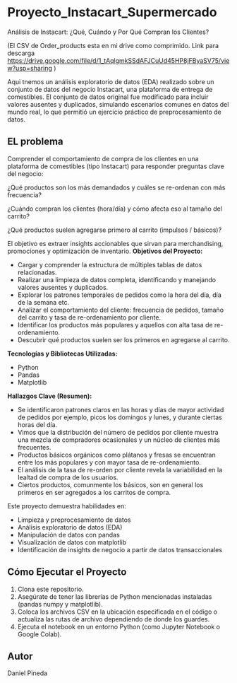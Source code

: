 # Proyecto_Instacart_Supermercado
Análisis de Instacart: ¿Qué, Cuándo y Por Qué Compran los Clientes?

(El CSV de Order_products esta en mi drive como comprimido. Link para descarga https://drive.google.com/file/d/1_tAqlgmkSSdAFJCuUd45HP8jFByaSV75/view?usp=sharing )

Aqui tnemos un análisis exploratorio de datos (EDA) realizado sobre un conjunto de datos del negocio Instacart, una plataforma de entrega de comestibles.
El conjunto de datos original fue modificado para incluir valores ausentes y duplicados, simulando escenarios comunes en datos del mundo real, lo que permitió un ejercicio práctico de preprocesamiento de datos.

## EL problema
Comprender el comportamiento de compra de los clientes en una plataforma de comestibles (tipo Instacart) para responder preguntas clave del negocio:

¿Qué productos son los más demandados y cuáles se re-ordenan con más frecuencia?

¿Cuándo compran los clientes (hora/día) y cómo afecta eso al tamaño del carrito?

¿Qué productos suelen agregarse primero al carrito (impulsos / básicos)?

El objetivo es extraer insights accionables que sirvan para merchandising, promociones y optimización de inventario.
**Objetivos del Proyecto:**

*   Cargar y comprender la estructura de múltiples tablas de datos relacionadas.
*   Realizar una limpieza de datos completa, identificando y manejando valores ausentes y duplicados.
*   Explorar los patrones temporales de pedidos como la hora del día, día de la semana etc.
*   Analizar el comportamiento del cliente: frecuencia de pedidos, tamaño del carrito y tasa de re-ordenamiento por cliente.
*   Identificar los productos más populares y aquellos con alta tasa de re-ordenamiento.
*   Descubrir qué productos suelen ser los primeros en agregarse al carrito.

**Tecnologías y Bibliotecas Utilizadas:**

*   Python
*   Pandas 
*   Matplotlib 

**Hallazgos Clave (Resumen):**

*   Se identificaron patrones claros en las horas y días de mayor actividad de pedidos por ejemplo, picos los domingos y lunes, y durante ciertas horas del día.
*   Vimos que la distribución del número de pedidos por cliente muestra una mezcla de compradores ocasionales y un núcleo de clientes más frecuentes.
*   Productos básicos orgánicos como plátanos y fresas se encuentran entre los más populares y con mayor tasa de re-ordenamiento.
*   El análisis de la tasa de re-orden por cliente revela la variabilidad en la lealtad de compra de los usuarios.
*   Ciertos productos, comunmente los básicos, son en general los primeros en ser agregados a los carritos de compra.

Este proyecto demuestra habilidades en:

*   Limpieza y preprocesamiento de datos
*   Análisis exploratorio de datos (EDA)
*   Manipulación de datos con pandas
*   Visualización de datos con matplotlib
*   Identificación de insights de negocio a partir de datos transaccionales

  ## Cómo Ejecutar el Proyecto

1.  Clona este repositorio.
2.  Asegúrate de tener las librerías de Python mencionadas instaladas (pandas numpy y matplotlib).
3.  Coloca los archivos CSV en la ubicación especificada en el código o actualiza las rutas de archivo dependiendo de donde los guardes.
4.  Ejecuta el notebook en un entorno Python (como Jupyter Notebook o Google Colab).

## Autor

Daniel Pineda
